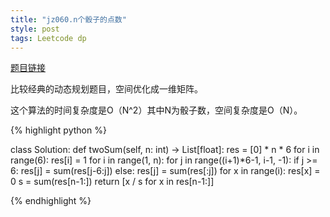 ```yaml
---
title: "jz060.n个骰子的点数"
style: post
tags: Leetcode dp
---
```


[题目链接](https://leetcode-cn.com/problems/nge-tou-zi-de-dian-shu-lcof/)

比较经典的动态规划题目，空间优化成一维矩阵。

这个算法的时间复杂度是O（N^2）其中N为骰子数，空间复杂度是O（N）。

{% highlight python %}

class Solution:
    def twoSum(self, n: int) -> List[float]:
        res = [0] * n * 6
        for i in range(6):
            res[i] = 1
        for i in range(1, n):
            for j in range((i+1)*6-1, i-1, -1):
                if j >= 6:
                    res[j] = sum(res[j-6:j])
                else:
                    res[j] = sum(res[:j])
            for x in range(i):
                res[x] = 0
        s = sum(res[n-1:])
        return [x / s for x in res[n-1:]]

{% endhighlight %}

